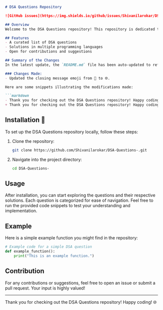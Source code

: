 ```markdown
# DSA Questions Repository

![GitHub issues](https://img.shields.io/github/issues/Shivanilarokar/DSA-Questions-) ![GitHub forks](https://img.shields.io/github/forks/Shivanilarokar/DSA-Questions-) ![GitHub stars](https://img.shields.io/github/stars/Shivanilarokar/DSA-Questions-) ![GitHub license](https://img.shields.io/github/license/Shivanilarokar/DSA-Questions-)

## Overview
Welcome to the DSA Questions repository! This repository is dedicated to helping developers enhance their data structures and algorithms skills through a collection of questions and solutions in various programming languages.

## Features
- A curated list of DSA questions
- Solutions in multiple programming languages
- Open for contributions and suggestions

## Summary of the Changes
In the latest update, the `README.md` file has been auto-updated to reflect some minor changes in the text. The emoji used in the closing message has been updated to enhance the overall aesthetic of the repository.

### Changes Made:
- Updated the closing message emoji from 🤖 to 🌐.

Here are some snippets illustrating the modifications made:

```markdown
- Thank you for checking out the DSA Questions repository! Happy coding! 🤖
+ Thank you for checking out the DSA Questions repository! Happy coding! 🌐
```

## Installation 🚀
To set up the DSA Questions repository locally, follow these steps:

1. Clone the repository:
    ```bash
    git clone https://github.com/Shivanilarokar/DSA-Questions-.git
    ```

2. Navigate into the project directory:
    ```bash
    cd DSA-Questions-
    ```

## Usage
After installation, you can start exploring the questions and their respective solutions. Each question is categorized for ease of navigation. Feel free to run the provided code snippets to test your understanding and implementation.

## Example
Here is a simple example function you might find in the repository:

```python
# Example code for a simple DSA question
def example_function():
    print("This is an example function.")
```

## Contribution
For any contributions or suggestions, feel free to open an issue or submit a pull request. Your input is highly valued!

---

Thank you for checking out the DSA Questions repository! Happy coding! 🌐
```